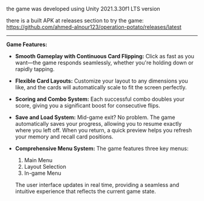 the game was developed using Unity 2021.3.30f1 LTS version

there is a built APK at releases section to try the game:
https://github.com/ahmed-alnour123/operation-potato/releases/latest

---

**Game Features:**

- **Smooth Gameplay with Continuous Card Flipping:** Click as fast as you want—the game responds seamlessly, whether you're holding down or rapidly tapping.

- **Flexible Card Layouts:** Customize your layout to any dimensions you like, and the cards will automatically scale to fit the screen perfectly.

- **Scoring and Combo System:** Each successful combo doubles your score, giving you a significant boost for consecutive flips.

- **Save and Load System:** Mid-game exit? No problem. The game automatically saves your progress, allowing you to resume exactly where you left off. When you return, a quick preview helps you refresh your memory and recall card positions.

- **Comprehensive Menu System:** The game features three key menus:

  1. Main Menu
  2. Layout Selection
  3. In-game Menu

  The user interface updates in real time, providing a seamless and intuitive experience that reflects the current game state.
